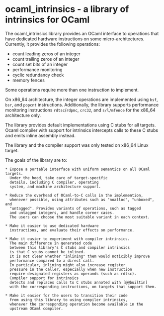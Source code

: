 ocaml_intrinsics - a library of intrinsics for OCaml
====================================================

The ocaml_intrinsics library provides an OCaml interface to operations
that have dedicated hardware instructions on some micro-architectures.
Currently, it provides the following operations:
* count leading zeros of an integer
* count trailing zeros of an integer
* count set bits of an integer
* performance monitoring
* cyclic redundancy check
* memory fences

Some operations require more than one instruction to implement.

On x86_64 architecture, the integer operations are implemented
using `bsf`, `bsr`, and `popcnt` instructions.  Additionally, the
library supports performance monitoring instructions `rdtsc`/`rdpmc`, 
`crc32`, and `s/l/mfence` for the x86_64 architecture only. 

The library provides default implementations using C stubs for all
targets.  Ocaml compiler with support for intrinsics intercepts calls
to these C stubs and emits inline assembly instead.

The library and the compiler support was only tested on x86_64 Linux
target.

The goals of the library are to:

    * Expose a portable interface with uniform semantics on all OCaml targets.
      Under the hood, take care of target-specific
      details, including C compiler, operating
      system, and machine architecture support.

    * Reduce the overhead of OCaml-to-C calls in the implemention,
      whenever possible, using attributes such as "noalloc", "unboxed", and
      "untagged". Provides variants of operations, such as tagged
      and untagged integers, and handle corner cases.
      The users can choose the most suitable variant in each context.

    * Make it easier to use dedicated hardware
      instructions, and evaluate their effects on performance.

    * Make it easier to experiment with compiler intrinsics.
      The main difference in generated code
      between this library's C stubs and compiler intrinsics
      is that C stubs cannot be inlined.
      It is not clear whether "inlining" them would noticibly improve
      performance compared to a direct call.
      In particular, inlining might also increase register
      pressure in the caller, especially when new instruction
      require designated registers as operands (such as rdtsc).
      Compiler support for intrinsics
      detects and replaces calls to C stubs annoted with [@@builtin]
      with the corresponding instructions, on targets that support them.

    * Make it easier for the users to transition their code
      from using this library to using compiler intrinsics,
      whenever the corresponding operation become available in the
      upstream OCaml compiler.
